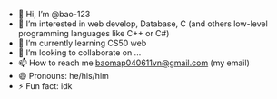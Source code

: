 - 👋 Hi, I’m @bao-123
- 👀 I’m interested in web develop, Database, C (and others low-level programming languages like C++ or C#)
- 🌱 I’m currently learning CS50 web
- 💞️ I’m looking to collaborate on ...
- 📫 How to reach me baomap040611vn@gmail.com (my email)
- 😄 Pronouns: he/his/him
- ⚡ Fun fact: idk

<!---
bao-123/bao-123 is a ✨ special ✨ repository because its `README.md` (this file) appears on your GitHub profile.
You can click the Preview link to take a look at your changes.
--->
